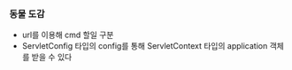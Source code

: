 ### 동물 도감
* url를 이용해 cmd 할일 구분
* ServletConfig 타입의 config를 통해 ServletContext 타입의 application 객체를 받을 수 있다
